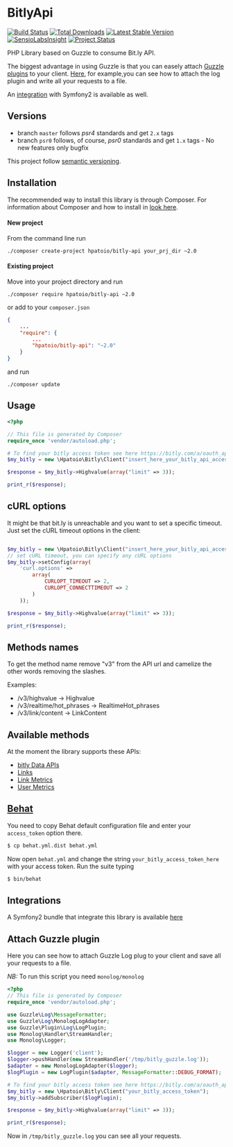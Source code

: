 # BitlyApi 

[![Build Status](https://travis-ci.org/hpatoio/bitly-api.png?branch=master)](https://travis-ci.org/hpatoio/bitly-api) 
[![Total Downloads](https://poser.pugx.org/hpatoio/bitly-api/downloads.png)](https://packagist.org/packages/hpatoio/bitly-api)
[![Latest Stable Version](https://poser.pugx.org/hpatoio/bitly-api/v/stable.png)](https://packagist.org/packages/hpatoio/bitly-api)
[![SensioLabsInsight](https://insight.sensiolabs.com/projects/8d861d8b-3529-493d-b801-1a11a098492e/mini.png)](https://insight.sensiolabs.com/projects/8d861d8b-3529-493d-b801-1a11a098492e)
[![Project Status](http://stillmaintained.com/hpatoio/bitly-api.png)](http://stillmaintained.com/hpatoio/bitly-api)

PHP Library based on Guzzle to consume Bit.ly API.

The biggest advantage in using Guzzle is that you can easely attach [Guzzle plugins](http://guzzle.readthedocs.org/en/latest/plugins/plugins-overview.html) to your client. [Here](#attach-guzzle-plugin), for example,you can see how to attach the log plugin and write all your requests to a file.

An [integration](#integrations) with Symfony2 is available as well.

## Versions

* branch `master` follows _psr4_ standards and get `2.x` tags
* branch `psr0` follows, of course, _psr0_ standards and get `1.x` tags - No new features only bugfix

This project follow [semantic versioning](http://semver.org/). 

## Installation

The recommended way to install this library is through Composer.
For information about Composer and how to install in [look here](http://getcomposer.org/doc/00-intro.md).

#### New project 

From the command line run 

```shell
./composer create-project hpatoio/bitly-api your_prj_dir ~2.0
```

#### Existing project

Move into your project directory and run

```shell
./composer require hpatoio/bitly-api ~2.0
```
or add to your `composer.json`
```json
{
    ...
    "require": {
        ...
        "hpatoio/bitly-api": "~2.0"
    }
}
```
and run 
```shell
./composer update
```

## Usage
```php
<?php

// This file is generated by Composer
require_once 'vendor/autoload.php';

# To find your bitly access token see here https://bitly.com/a/oauth_apps
$my_bitly = new \Hpatoio\Bitly\Client("insert_here_your_bitly_api_access_token");

$response = $my_bitly->Highvalue(array("limit" => 3));

print_r($response);

```
## cURL options

It might be that bit.ly is unreachable and you want to set a specific timeout.
Just set the cURL timeout options in the client:

```php

$my_bitly = new \Hpatoio\Bitly\Client("insert_here_your_bitly_api_access_token");
// set cURL timeout, you can specify any cURL options
$my_bitly->setConfig(array(
    'curl.options' => 
        array(
            CURLOPT_TIMEOUT => 2, 
            CURLOPT_CONNECTTIMEOUT => 2
        )
    ));

$response = $my_bitly->Highvalue(array("limit" => 3));

print_r($response);

```


## Methods names

To get the method name remove "v3" from the API url and camelize the other words removing the slashes.

Examples:

* /v3/highvalue -> Highvalue
* /v3/realtime/hot_phrases -> RealtimeHot_phrases
* /v3/link/content -> LinkContent

## Available methods
At the moment the library supports these APIs:

- [bitly Data APIs](http://dev.bitly.com/data_apis.html)
- [Links](http://dev.bitly.com/links.html)
- [Link Metrics](dev.bitly.com/link_metrics.html)
- [User Metrics](http://dev.bitly.com/user_metrics.html)

## [Behat](http://behat.org)
You need to copy Behat default configuration file and enter your ``access_token`` option there.
```bash
$ cp behat.yml.dist behat.yml
```
Now open `behat.yml` and change the string `your_bitly_access_token_here` with your access token.
Run the suite typing
```bash
$ bin/behat
```

## Integrations
A Symfony2 bundle that integrate this library is available [here](https://github.com/hpatoio/BitlyBundle)

## Attach Guzzle plugin

Here you can see how to attach Guzzle Log plug to your client and save all your requests to a file.

*NB:* To run this script you need `monolog/monolog`

```php
<?php
// This file is generated by Composer
require_once 'vendor/autoload.php';

use Guzzle\Log\MessageFormatter;
use Guzzle\Log\MonologLogAdapter;
use Guzzle\Plugin\Log\LogPlugin;
use Monolog\Handler\StreamHandler;
use Monolog\Logger;

$logger = new Logger('client');
$logger->pushHandler(new StreamHandler('/tmp/bitly_guzzle.log'));
$adapter = new MonologLogAdapter($logger);
$logPlugin = new LogPlugin($adapter, MessageFormatter::DEBUG_FORMAT);

# To find your bitly access token see here https://bitly.com/a/oauth_apps
$my_bitly = new \Hpatoio\Bitly\Client("your_bitly_access_token");
$my_bitly->addSubscriber($logPlugin);

$response = $my_bitly->Highvalue(array("limit" => 3));

print_r($response);
```

Now in `/tmp/bitly_guzzle.log` you can see all your requests.
